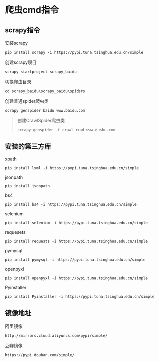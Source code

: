 # 爬虫cmd指令

## scrapy指令

安装scrapy

```
pip install scrapy -i https://pypi.tuna.tsinghua.edu.cn/simple
```

创建scrapy项目

```
scrapy startproject scrapy_baidu
```

切换爬虫目录

```
cd scrapy_baidu\scrapy_baidu\spiders
```

创建普通spider爬虫类

```
scrapy genspider baidu www.baidu.com
```

> 创建CrawlSpider爬虫类
>
> ```
> scrapy genspider -t crawl read www.dushu.com
> ```

## 安装的第三方库

xpath

```
pip install lxml -i https://pypi.tuna.tsinghua.edu.cn/simple
```

jsonpath

```
pip install jsonpath
```

bs4

```
pip install bs4 -i https://pypi.tuna.tsinghua.edu.cn/simple
```

selenium

```
pip install selenium -i https://pypi.tuna.tsinghua.edu.cn/simple
```

requesets

```
pip install requests -i https://pypi.tuna.tsinghua.edu.cn/simple
```

pymysql

```
pip install pymysql -i https://pypi.tuna.tsinghua.edu.cn/simple
```

openpyxl

```
pip install openpyxl -i https://pypi.tuna.tsinghua.edu.cn/simple
```

Pyinstaller

```
pip install Pyinstaller -i https://pypi.tuna.tsinghua.edu.cn/simple
```

## 镜像地址

阿里镜像

```
http://mirrors.cloud.aliyuncs.com/pypi/simple/
```

豆瓣镜像

```
https://pypi.douban.com/simple/
```

